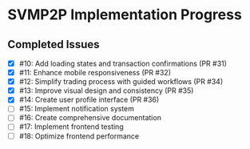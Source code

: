 # SVMP2P Implementation Progress

## Completed Issues
- [x] #10: Add loading states and transaction confirmations (PR #31)
- [x] #11: Enhance mobile responsiveness (PR #32)
- [x] #12: Simplify trading process with guided workflows (PR #34)
- [x] #13: Improve visual design and consistency (PR #35)
- [x] #14: Create user profile interface (PR #36)
- [ ] #15: Implement notification system
- [ ] #16: Create comprehensive documentation
- [ ] #17: Implement frontend testing
- [ ] #18: Optimize frontend performance
